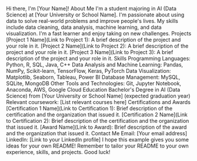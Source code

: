 Hi there, I'm [Your Name]!
About Me
I'm a student majoring in AI (Data Science) at [Your University or School Name].
I'm passionate about using data to solve real-world problems and improve people's lives.
My skills include data cleaning, data analysis, machine learning, and data visualization.
I'm a fast learner and enjoy taking on new challenges.
Projects
[Project 1 Name](Link to Project 1): A brief description of the project and your role in it.
[Project 2 Name](Link to Project 2): A brief description of the project and your role in it.
[Project 3 Name](Link to Project 3): A brief description of the project and your role in it.
Skills
Programming Languages: Python, R, SQL, Java, C++
Data Analysis and Machine Learning: Pandas, NumPy, Scikit-learn, TensorFlow, Keras, PyTorch
Data Visualization: Matplotlib, Seaborn, Tableau, Power BI
Database Management: MySQL, SQLite, MongoDB
Other Tools and Technologies: Git, Jupyter Notebook, Anaconda, AWS, Google Cloud
Education
Bachelor's Degree in AI (Data Science) from [Your University or School Name] (expected graduation year)
Relevant coursework: [List relevant courses here]
Certifications and Awards
[Certification 1 Name](Link to Certification 1): Brief description of the certification and the organization that issued it.
[Certification 2 Name](Link to Certification 2): Brief description of the certification and the organization that issued it.
[Award Name](Link to Award): Brief description of the award and the organization that issued it.
Contact Me
Email: [Your email address]
LinkedIn: [Link to your LinkedIn profile]
I hope this example gives you some ideas for your own README! Remember to tailor your README to your own experience, skills, and projects. Good luck!
